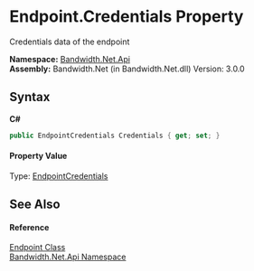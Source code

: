 ﻿# Endpoint.Credentials Property 
 

Credentials data of the endpoint

**Namespace:**&nbsp;<a href ="N_Bandwidth_Net_Api.md">Bandwidth.Net.Api</a><br />**Assembly:**&nbsp;Bandwidth.Net (in Bandwidth.Net.dll) Version: 3.0.0

## Syntax

**C#**<br />
``` C#
public EndpointCredentials Credentials { get; set; }
```


#### Property Value
Type: <a href ="T_Bandwidth_Net_Api_EndpointCredentials.md">EndpointCredentials</a>

## See Also


#### Reference
<a href ="T_Bandwidth_Net_Api_Endpoint.md">Endpoint Class</a><br /><a href ="N_Bandwidth_Net_Api.md">Bandwidth.Net.Api Namespace</a><br />
